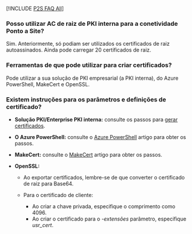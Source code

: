 [!INCLUDE [P2S FAQ All](vpn-gateway-faq-p2s-all-include.md)]

### <a name="can-i-use-my-own-internal-pki-root-ca-for-point-to-site-connectivity"></a>Posso utilizar AC de raiz de PKI interna para a conetividade Ponto a Site?

Sim. Anteriormente, só podiam ser utilizados os certificados de raiz autoassinados. Ainda pode carregar 20 certificados de raiz.

### <a name="what-tools-can-i-use-to-create-certificates"></a>Ferramentas de que pode utilizar para criar certificados?

Pode utilizar a sua solução de PKI empresarial (a PKI interna), do Azure PowerShell, MakeCert e OpenSSL.

### <a name="certsettings"></a>Existem instruções para os parâmetros e definições de certificado?

* **Solução PKI/Enterprise PKI interna:** consulte os passos para [gerar certificados](../articles/vpn-gateway/vpn-gateway-howto-point-to-site-resource-manager-portal.md#generatecert).

* **O Azure PowerShell:** consulte o [Azure PowerShell](../articles/vpn-gateway/vpn-gateway-certificates-point-to-site.md) artigo para obter os passos.

* **MakeCert:** consulte o [MakeCert](../articles/vpn-gateway/vpn-gateway-certificates-point-to-site-makecert.md) artigo para obter os passos.

* **OpenSSL:** 

    * Ao exportar certificados, lembre-se de que converter o certificado de raiz para Base64.

    * Para o certificado de cliente:

      * Ao criar a chave privada, especifique o comprimento como 4096.
      * Ao criar o certificado para o *-extensões* parâmetro, especifique *usr_cert*.